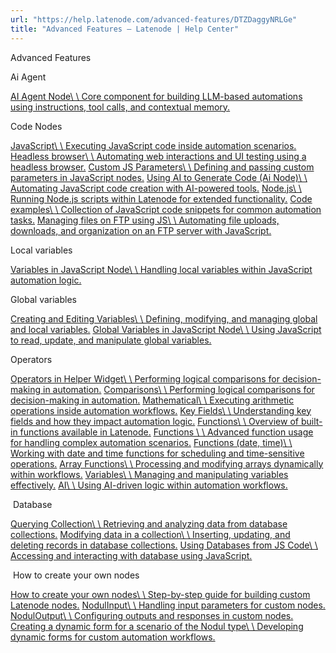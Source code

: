 ```yaml
---
url: "https://help.latenode.com/advanced-features/DTZDaggyNRLGe"
title: "Advanced Features – Latenode | Help Center"
---
```


 Advanced Features

  Ai Agent

[AI Agent Node\\
\\
Core component for building LLM-based automations using instructions, tool calls, and contextual memory.](https://help.latenode.com/advanced-features/DTZDaggyNRLGe/ai-agent-node/EMkauuCHosJGcSpK)

  Code Nodes

[JavaScript\\
\\
Executing JavaScript code inside automation scenarios.](https://help.latenode.com/advanced-features/DTZDaggyNRLGe/javascript/kEYxeVVGEEeWvNCUwWK) [Headless browser\\
\\
Automating web interactions and UI testing using a headless browser.](https://help.latenode.com/advanced-features/DTZDaggyNRLGe/headless-browser/kEYxeVWpuDhdGVgNBu) [Custom JS Parameters\\
\\
Defining and passing custom parameters in JavaScript nodes.](https://help.latenode.com/advanced-features/DTZDaggyNRLGe/custom-js-parameters/DTZDaggyLVhnvcA) [Using AI to Generate Code (Ai Node)\\
\\
Automating JavaScript code creation with AI-powered tools.](https://help.latenode.com/advanced-features/DTZDaggyNRLGe/using-ai-to-generate-code-ai-node/DTZDageVxNRLReDT) [Node.js\\
\\
Running Node.js scripts within Latenode for extended functionality.](https://help.latenode.com/advanced-features/DTZDaggyNRLGe/nodejs/DTZDagfdwrfSpoKL) [Code examples\\
\\
Collection of JavaScript code snippets for common automation tasks.](https://help.latenode.com/advanced-features/DTZDaggyNRLGe/code-examples/DTZDagfDxtGsQdtCh) [Managing files on FTP using JS\\
\\
Automating file uploads, downloads, and organization on an FTP server with JavaScript.](https://help.latenode.com/advanced-features/DTZDaggyNRLGe/managing-files-on-ftp-using-js/DTZDagfyrZCaSZzQ)

  Local variables

[Variables in JavaScript Node\\
\\
Handling local variables within JavaScript automation logic.](https://help.latenode.com/advanced-features/DTZDaggyNRLGe/variables-in-javascript-node/DTZDaggrmdMEgoGvei)

  Global variables

[Creating and Editing Variables\\
\\
Defining, modifying, and managing global and local variables.](https://help.latenode.com/advanced-features/DTZDaggyNRLGe/creating-and-editing-variables/DTZDagfCdKHXfBrt) [Global Variables in JavaScript Node\\
\\
Using JavaScript to read, update, and manipulate global variables.](https://help.latenode.com/advanced-features/DTZDaggyNRLGe/global-variables-in-javascript-node/DTZDagfFrxNxMDxHg)

  Operators

[Operators in Helper Widget\\
\\
Performing logical comparisons for decision-making in automation.](https://help.latenode.com/advanced-features/DTZDaggyNRLGe/operators-in-helper-widget/UdcfuTtDyDmYoNZDtZ) [Comparisons\\
\\
Performing logical comparisons for decision-making in automation.](https://help.latenode.com/advanced-features/DTZDaggyNRLGe/comparisons/DTZDagfqfmFLTmSKCLp) [Mathematical\\
\\
Executing arithmetic operations inside automation workflows.](https://help.latenode.com/advanced-features/DTZDaggyNRLGe/mathematical/DTZDaggmaZNeMcaSGJ) [Key Fields\\
\\
Understanding key fields and how they impact automation logic.](https://help.latenode.com/advanced-features/DTZDaggyNRLGe/key-fields/DTZDagfsyAmEGPVrLm) [Functions\\
\\
Overview of built-in functions available in Latenode.](https://help.latenode.com/advanced-features/DTZDaggyNRLGe/functions/DTZDageUopASKSyv) [Functions \\
\\
Advanced function usage for handling complex automation scenarios.](https://help.latenode.com/advanced-features/DTZDaggyNRLGe/functions--/DTZDaghGySTaKSKgjzq) [Functions (date, time)\\
\\
Working with date and time functions for scheduling and time-sensitive operations.](https://help.latenode.com/advanced-features/DTZDaggyNRLGe/functions-date-time/DTZDaggXRqzgoSX) [Array Functions\\
\\
Processing and modifying arrays dynamically within workflows.](https://help.latenode.com/advanced-features/DTZDaggyNRLGe/array-functions/DTZDaggaWDwaDFvQhrK) [Variables\\
\\
Managing and manipulating variables effectively.](https://help.latenode.com/advanced-features/DTZDaggyNRLGe/variables/DTZDaggyQJpMfvqvUsi) [AI\\
\\
Using AI-driven logic within automation workflows.](https://help.latenode.com/advanced-features/DTZDaggyNRLGe/ai/DTZDaggnCKbkKsuk)

 ️ Database

[Querying Collection\\
\\
Retrieving and analyzing data from database collections.](https://help.latenode.com/advanced-features/DTZDaggyNRLGe/querying-collection/DTZDaghkPqngVaFhA) [Modifying data in a collection\\
\\
Inserting, updating, and deleting records in database collections.](https://help.latenode.com/advanced-features/DTZDaggyNRLGe/modifying-data-in-a-collection/DTZDaggJDUFRna) [Using Databases from JS Code\\
\\
Accessing and interacting with database using JavaScript.](https://help.latenode.com/advanced-features/DTZDaggyNRLGe/using-databases-from-js-code/DTZDagitfWNumRaz)

 ️ How to create your own nodes

[How to create your own nodes\\
\\
Step-by-step guide for building custom Latenode nodes.](https://help.latenode.com/advanced-features/DTZDaggyNRLGe/how-to-create-your-own-nodes/ctpLAfvipBHWwZVBW) [NodulInput\\
\\
Handling input parameters for custom nodes.](https://help.latenode.com/advanced-features/DTZDaggyNRLGe/nodulinput/DTZDagfuhxsDmwbN) [NodulOutput\\
\\
Configuring outputs and responses in custom nodes.](https://help.latenode.com/advanced-features/DTZDaggyNRLGe/noduloutput/DTZDaghdrRZDzkEUYgL) [Creating a dynamic form for a scenario of the Nodul type\\
\\
Developing dynamic forms for custom automation workflows.](https://help.latenode.com/advanced-features/DTZDaggyNRLGe/creating-a-dynamic-form-for-a-scenario-of-the-nodul-type/DTZDaggdKYPXCcSbP)